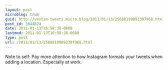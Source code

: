 ```yaml
---
layout: post
microblog: true
guid: http://vmstan-tweets.micro.blog/2011/01/13/25688199892307968.html
post_id: 3044824
date: 2011-01-13T16:58:38-0600
lastmod: 2011-01-13T16:58:38-0600
type: post
url: /2011/01/13/25688199892307968.html
---
```

Note to self: Pay more attention to how Instagram formats your tweets when adding a location. Especially at work.
